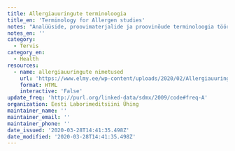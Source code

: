 ```yaml
---
title: Allergiauuringute terminoloogia
title_en: 'Terminology for Allergen studies'
notes: "Analüüside, proovimaterjalide ja proovinõude terminoloogia töörühma poolt kokku lepitud nimetused on leitav lisatud failis.\r\n\r\nAnalüüside puhul on kokku lepitud 3 nimetuses:\r\n\r\nT-lühend –  lühend, mis baseerub inglise keelel ning alati on esmalt materjali lühend\r\n\r\nKasutatav nimetus – konsensuslik nimetus (baseerub lühendil või eestikeelsel täisnimetusel), mida kasutatakse nii elektroonses andmevahetuses kui kõikidel muudel infokandjatel ametliku nimetusena. Materjal on lisatud nimetuse lõppu, v.a juhtudel, kui materjaliks on veri, seerum või plasma või kui materjal on jäetud defineerimata e analüüsi võib teha mitmest materjalist.\r\n\r\nT-nimetus – eestikeelne täisnimetus koos materjaliga. Täisnimetuses on lahtiseletatud kõik lühendid"
notes_en: ''
category:
  - Tervis
category_en:
  - Health
resources:
  - name: allergiauuringute nimetused
    url: 'https://www.elmy.ee/wp-content/uploads/2020/02/Allergiauuringute_nimetused_18.09.2019.xlsx'
    format: HTML
    interactive: 'False'
update_freq: 'http://purl.org/linked-data/sdmx/2009/code#freq-A'
organization: Eesti Laborimeditsiini Ühing
maintainer_name: ''
maintainer_email: ''
maintainer_phone: ''
date_issued: '2020-03-28T14:41:35.498Z'
date_modified: '2020-03-28T14:41:35.498Z'
---
```


